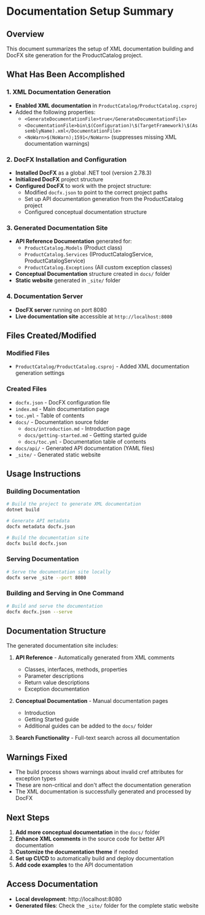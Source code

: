 # Documentation Setup Summary

## Overview
This document summarizes the setup of XML documentation building and DocFX site generation for the ProductCatalog project.

## What Has Been Accomplished

### 1. XML Documentation Generation
- **Enabled XML documentation** in `ProductCatalog/ProductCatalog.csproj`
- Added the following properties:
  - `<GenerateDocumentationFile>true</GenerateDocumentationFile>`
  - `<DocumentationFile>bin\$(Configuration)\$(TargetFramework)\$(AssemblyName).xml</DocumentationFile>`
  - `<NoWarn>$(NoWarn);1591</NoWarn>` (suppresses missing XML documentation warnings)

### 2. DocFX Installation and Configuration
- **Installed DocFX** as a global .NET tool (version 2.78.3)
- **Initialized DocFX** project structure
- **Configured DocFX** to work with the project structure:
  - Modified `docfx.json` to point to the correct project paths
  - Set up API documentation generation from the ProductCatalog project
  - Configured conceptual documentation structure

### 3. Generated Documentation Site
- **API Reference Documentation** generated for:
  - `ProductCatalog.Models` (Product class)
  - `ProductCatalog.Services` (IProductCatalogService, ProductCatalogService)
  - `ProductCatalog.Exceptions` (All custom exception classes)
- **Conceptual Documentation** structure created in `docs/` folder
- **Static website** generated in `_site/` folder

### 4. Documentation Server
- **DocFX server** running on port 8080
- **Live documentation site** accessible at `http://localhost:8080`

## Files Created/Modified

### Modified Files
- `ProductCatalog/ProductCatalog.csproj` - Added XML documentation generation settings

### Created Files
- `docfx.json` - DocFX configuration file
- `index.md` - Main documentation page
- `toc.yml` - Table of contents
- `docs/` - Documentation source folder
  - `docs/introduction.md` - Introduction page
  - `docs/getting-started.md` - Getting started guide
  - `docs/toc.yml` - Documentation table of contents
- `docs/api/` - Generated API documentation (YAML files)
- `_site/` - Generated static website

## Usage Instructions

### Building Documentation
```bash
# Build the project to generate XML documentation
dotnet build

# Generate API metadata
docfx metadata docfx.json

# Build the documentation site
docfx build docfx.json
```

### Serving Documentation
```bash
# Serve the documentation site locally
docfx serve _site --port 8080
```

### Building and Serving in One Command
```bash
# Build and serve the documentation
docfx docfx.json --serve
```

## Documentation Structure

The generated documentation site includes:

1. **API Reference** - Automatically generated from XML comments
   - Classes, interfaces, methods, properties
   - Parameter descriptions
   - Return value descriptions
   - Exception documentation

2. **Conceptual Documentation** - Manual documentation pages
   - Introduction
   - Getting Started guide
   - Additional guides can be added to the `docs/` folder

3. **Search Functionality** - Full-text search across all documentation

## Warnings Fixed
- The build process shows warnings about invalid cref attributes for exception types
- These are non-critical and don't affect the documentation generation
- The XML documentation is successfully generated and processed by DocFX

## Next Steps
1. **Add more conceptual documentation** in the `docs/` folder
2. **Enhance XML comments** in the source code for better API documentation
3. **Customize the documentation theme** if needed
4. **Set up CI/CD** to automatically build and deploy documentation
5. **Add code examples** to the API documentation

## Access Documentation
- **Local development**: http://localhost:8080
- **Generated files**: Check the `_site/` folder for the complete static website